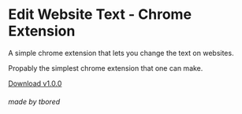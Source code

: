 # Edit Website Text - Chrome Extension

A simple chrome extension that lets you change the text on websites.

Propably the simplest chrome extension that one can make.

[Download v1.0.0](javascript:location.reload())

###### made by tbored